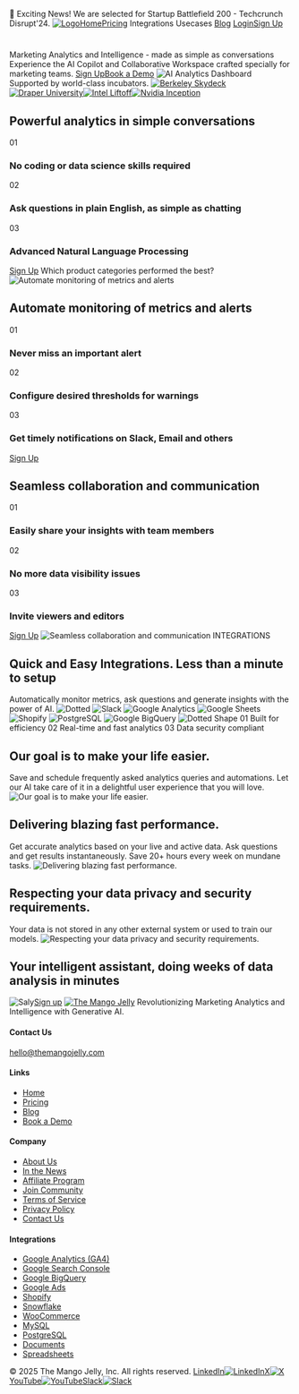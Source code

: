 🚀 Exciting News! We are selected for Startup Battlefield 200 - Techcrunch Disrupt'24.
[![Logo](https://themangojelly.com/images/logo/logo-light.svg)](https://themangojelly.com/</>)[Home](https://themangojelly.com/</>)[Pricing](https://themangojelly.com/</pricing>)
Integrations
Usecases
[Blog](https://themangojelly.com/</blog>)
[Login](https://themangojelly.com/<https:/app.themangojelly.com/login>)[Sign Up](https://themangojelly.com/<https:/app.themangojelly.com/signup>)
# 
Marketing Analytics and Intelligence - made as simple as conversations
Experience the AI Copilot and Collaborative Workspace crafted specially for marketing teams.
[Sign Up](https://themangojelly.com/<https:/app.themangojelly.com/signup>)[Book a Demo](https://themangojelly.com/<https:/calendly.com/divya-themangojelly/intro>)
![AI Analytics Dashboard](https://themangojelly.com/images/hero/the-mango-jelly-hero.min.svg)
Supported by world-class incubators.
[![Berkeley Skydeck](https://themangojelly.com/images/incubation/tmj-berkely-skydeck-pad13.svg)](https://themangojelly.com/<#>)[![Draper University](https://themangojelly.com/_next/image?url=%2Fimages%2Fincubation%2Ftmj-draper-university.png&w=384&q=75)](https://themangojelly.com/<#>)[![Intel Liftoff](https://themangojelly.com/_next/image?url=%2Fimages%2Fincubation%2Ftmj-intel-liftoff.png&w=256&q=75)](https://themangojelly.com/<#>)[![Nvidia Inception](https://themangojelly.com/_next/image?url=%2Fimages%2Fincubation%2Ftmj-nvidia-inception.webp&w=384&q=75)](https://themangojelly.com/<#>)
## Powerful analytics in simple conversations
01
### No coding or data science skills required
02
### Ask questions in plain English, as simple as chatting
03
### Advanced Natural Language Processing
[Sign Up](https://themangojelly.com/<https:/app.themangojelly.com/signup>)
Which product categories performed the best?
![Automate monitoring of metrics and alerts](https://themangojelly.com/images/homeinfopanels/tmj-home-prompts.min.svg)
## Automate monitoring of metrics and alerts
01
### Never miss an important alert
02
### Configure desired thresholds for warnings
03
### Get timely notifications on Slack, Email and others
[Sign Up](https://themangojelly.com/<https:/app.themangojelly.com/signup>)
## Seamless collaboration and communication
01
### Easily share your insights with team members
02
### No more data visibility issues
03
### Invite viewers and editors
[Sign Up](https://themangojelly.com/<https:/app.themangojelly.com/signup>)
![Seamless collaboration and communication](https://themangojelly.com/images/homeinfopanels/tmj-home-collab.min.svg)
INTEGRATIONS
## Quick and Easy Integrations. Less than a minute to setup
Automatically monitor metrics, ask questions and generate insights with the power of AI.
![Dotted](https://themangojelly.com/images/shape/shape-dotted-light.svg)
![Slack](https://themangojelly.com/images/integrations/slack.svg)
![Google Analytics](https://themangojelly.com/images/integrations/google-analytics.svg)
![Google Sheets](https://themangojelly.com/images/integrations/google-sheets.svg)
![Shopify](https://themangojelly.com/images/integrations/shopify.svg)
![PostgreSQL](https://themangojelly.com/images/integrations/postgresql.svg)
![Google BigQuery](https://themangojelly.com/images/integrations/google-bigquery.svg)
![Dotted Shape](https://themangojelly.com/images/shape/shape-dotted-light.svg)
01
Built for efficiency
02
Real-time and fast analytics
03
Data security compliant
## Our goal is to make your life easier.
Save and schedule frequently asked analytics queries and automations. Let our AI take care of it in a delightful user experience that you will love. 
![Our goal is to make your life easier.](https://themangojelly.com/images/features/1-carousel-efficiency.min.svg)
## Delivering blazing fast performance.
Get accurate analytics based on your live and active data. Ask questions and get results instantaneously. Save 20+ hours every week on mundane tasks.
![Delivering blazing fast performance.](https://themangojelly.com/images/features/2-carousel-analytics.min.svg)
## Respecting your data privacy and security requirements.
Your data is not stored in any other external system or used to train our models.
![Respecting your data privacy and security requirements.](https://themangojelly.com/images/features/3-carousel-compliance.min.svg)
## Your intelligent assistant, doing weeks of data analysis in minutes
![Saly](https://themangojelly.com/_next/image?url=%2Fimages%2Fshape%2Fshape-06.png&w=640&q=75)[Sign up](https://themangojelly.com/<https:/app.themangojelly.com/signup>)
[![The Mango Jelly](https://themangojelly.com/images/logo/logo-light.svg)](https://themangojelly.com/</>)
Revolutionizing Marketing Analytics and Intelligence with Generative AI.
#### Contact Us
hello@themangojelly.com
#### Links
  * [Home](https://themangojelly.com/</>)
  * [Pricing](https://themangojelly.com/</pricing>)
  * [Blog](https://themangojelly.com/</blog>)
  * [Book a Demo](https://themangojelly.com/<https:/calendly.com/divya-themangojelly/intro>)


#### Company
  * [About Us](https://themangojelly.com/</about-us>)
  * [In the News](https://themangojelly.com/</newsroom>)
  * [Affiliate Program](https://themangojelly.com/</affiliate-program>)
  * [Join Community](https://themangojelly.com/<https:/join.slack.com/t/the-mango-jelly/shared_invite/zt-2p2q3hwph-te2qS2FGPS69jCNeLcetsw>)
  * [Terms of Service](https://themangojelly.com/</terms>)
  * [Privacy Policy](https://themangojelly.com/</privacy>)
  * [Contact Us](https://themangojelly.com/</contact-us>)


#### Integrations
  * [Google Analytics (GA4)](https://themangojelly.com/</integrations/google-analytics>)
  * [Google Search Console](https://themangojelly.com/</integrations/google-search-console>)
  * [Google BigQuery](https://themangojelly.com/</integrations/google-bigquery>)
  * [Google Ads](https://themangojelly.com/</integrations/google-ads>)
  * [Shopify](https://themangojelly.com/</integrations/shopify>)
  * [Snowflake](https://themangojelly.com/</integrations/snowflake>)
  * [WooCommerce](https://themangojelly.com/</integrations/woocommerce>)
  * [MySQL](https://themangojelly.com/</integrations/mysql>)
  * [PostgreSQL](https://themangojelly.com/</integrations/postgresql>)
  * [Documents](https://themangojelly.com/</integrations/documents>)
  * [Spreadsheets](https://themangojelly.com/</integrations/spreadsheets>)


© 2025 The Mango Jelly, Inc. All rights reserved.
[LinkedIn![LinkedIn](https://themangojelly.com/images/social/linkedin.svg)](https://themangojelly.com/<https:/www.linkedin.com/company/themangojelly/>)[X![X](https://themangojelly.com/images/social/x.svg)](https://themangojelly.com/<https:/x.com/themangojelly>)[YouTube![YouTube](https://themangojelly.com/images/social/youtube.svg)](https://themangojelly.com/<https:/www.youtube.com/@TheMangoJelly>)[Slack![Slack](https://themangojelly.com/images/social/slack.svg)](https://themangojelly.com/<https:/join.slack.com/t/the-mango-jelly/shared_invite/zt-2p2q3hwph-te2qS2FGPS69jCNeLcetsw>)
